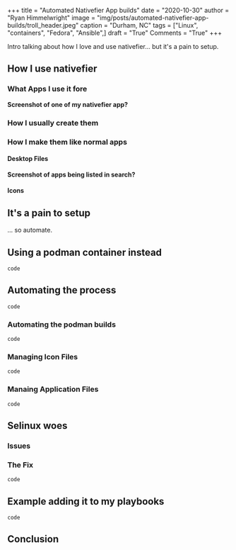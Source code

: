 +++
title   = "Automated Nativefier App builds"
date    = "2020-10-30"
author  = "Ryan Himmelwright"
image   = "img/posts/automated-nativefier-app-builds/troll_header.jpeg"
caption = "Durham, NC"
tags    = ["Linux", "containers", "Fedora", "Ansible",]
draft   = "True"
Comments = "True"
+++

Intro talking about how I love and use nativefier... but it's a pain to setup.

<!--more-->

## How I use nativefier

### What Apps I use it fore

**Screenshot of one of my nativefier app?**

### How I usually create them


### How I make them like normal apps

#### Desktop Files

**Screenshot of apps being listed in search?**

#### Icons



## It's a pain to setup

... so automate.

## Using a podman container instead

```
code
```

## Automating the process

```
code
```

### Automating the podman builds

```
code
```

### Managing Icon Files

```
code
```

### Manaing Application Files

```
code
```

## Selinux woes

### Issues

### The Fix

```
code
```

## Example adding it to my playbooks

```
code
```

## Conclusion
